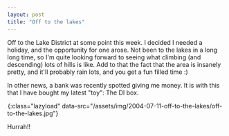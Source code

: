 ```yaml
---
layout: post
title: "Off to the lakes"
---
```

Off to the Lake District at some point this week. I decided I needed a
holiday, and the opportunity for one arose. Not been to the lakes in a long
long time, so I'm quite looking forward to seeing what climbing (and
descending) lots of hills is like. Add to that the fact that the area is
insanely pretty, and it'll probably rain lots, and you get a fun filled time
:)

In other news, a bank was recently spotted giving me money. It is with this
that I have bought my latest "toy": The DI box.

![Boxy box](/assets/img/png-transparent.png){:class="lazyload" data-src="/assets/img/2004-07-11-off-to-the-lakes/off-to-the-lakes.jpg"}

Hurrah!!